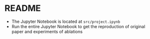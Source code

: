 # README

- The Jupyter Notebook is located at `src/project.ipynb`
- Run the entire Jupyter Notebook to get the reproduction of original paper and experiments of ablations
